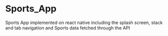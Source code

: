 # Sports_App
Sports App implemented on react native including the splash screen, stack and tab navigation and Sports data fetched through the API
